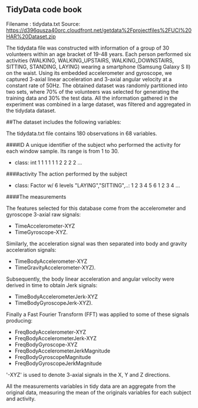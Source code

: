 ## TidyData code book

Filename :  tidydata.txt
Source:     https://d396qusza40orc.cloudfront.net/getdata%2Fprojectfiles%2FUCI%20HAR%20Dataset.zip

The tidydata file was constructed with information of a group of 30 volunteers within an age bracket of 19-48 years.
Each person performed six activities (WALKING, WALKING_UPSTAIRS, WALKING_DOWNSTAIRS, SITTING, STANDING, LAYING) wearing a smartphone (Samsung Galaxy S II) on the waist. Using its embedded accelerometer and gyroscope, we captured 3-axial linear acceleration and 3-axial angular velocity at a constant rate of 50Hz. The obtained dataset was randomly partitioned into two sets, where 70% of the volunteers was selected for generating the training data and 30% the test data. 
All the information gathered in the experiment was combined in a large dataset, was filtered and aggregated in the tidydata dataset.

##The dataset includes the following variables:

The tidydata.txt file contains 180 observations in 68 variables.

####ID
A unique identifier of the subject who performed the activity for each window sample. Its range is from 1 to 30. 
- class: int  1 1 1 1 1 1 2 2 2 2 ...

####activity
The action performed by the subject
- class: Factor w/ 6 levels "LAYING","SITTING",..: 1 2 3 4 5 6 1 2 3 4 ...

####The measurements

The features selected for this database come from the accelerometer and gyroscope 3-axial raw signals:
- TimeAccelerometer-XYZ
- TimeGyroscope-XYZ.

Similarly, the acceleration signal was then separated into body and gravity acceleration signals:
- TimeBodyAccelerometer-XYZ
- TimeGravityAccelerometer-XYZ).  

Subsequently, the body linear acceleration and angular velocity were derived in time to obtain Jerk signals:
- TimeBodyAccelerometerJerk-XYZ
- TimeBodyGyroscopeJerk-XYZ).

Finally a Fast Fourier Transform (FFT) was applied to some of these signals producing:
- FreqBodyAccelerometer-XYZ
- FreqBodyAccelerometerJerk-XYZ
- FreqBodyGyroscope-XYZ
- FreqBodyAccelerometerJerkMagnitude
- FreqBodyGyroscopeMagnitude
- FreqBodyGyroscopeJerkMagnitude

'-XYZ' is used to denote 3-axial signals in the X, Y and Z directions.

All the measurements variables in tidy data are an aggregate from the original data, measuring the mean of the originals variables for each subject and activity.
